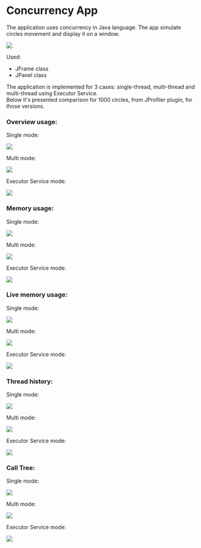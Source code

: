 # Concurrency App

The application uses concurrency in Java language. The app simulate circles movement and display it on a window.  

![](resources/images/window.png)


Used:
- JFrame class
- JPanel class

The application is implemented for 3 cases: single-thread, multi-thread and multi-thread using Executor Service.  
Below it's presented comparison for 1000 circles, from JProfiler plugin, for those versions. 

### Overview usage:  
Single mode:  

![](resources/images/single_overview.png)

Multi mode:

![](resources/images/multi_overview.png)

Executor Service mode:

![](resources/images/executor_overview.png)

### Memory usage:  
Single mode:  

![](resources/images/single_memory.png)

Multi mode:

![](resources/images/multi_memory.png)

Executor Service mode:

![](resources/images/executor_memory.png)

### Live memory usage:  
Single mode:  

![](resources/images/single_live_memory.png)

Multi mode:

![](resources/images/multi_live_memory.png)

Executor Service mode:

![](resources/images/executor_live_memory.png)

### Thread history:  
Single mode:  

![](resources/images/single_thread_history.png)

Multi mode:

![](resources/images/multi_thread_history.png)

Executor Service mode:

![](resources/images/executor_thread_history.png)

### Call Tree:  
Single mode:  

![](resources/images/single_call_tree.png)

Multi mode:

![](resources/images/multi_call_tree.png)

Executor Service mode:

![](resources/images/executor_call_tree.png)


